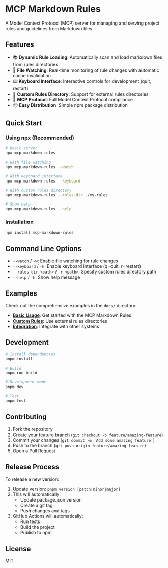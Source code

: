 # MCP Markdown Rules

A Model Context Protocol (MCP) server for managing and serving project rules and guidelines from Markdown files.

## Features

- 📚 **Dynamic Rule Loading**: Automatically scan and load markdown files from rules directories
- 🔄 **File Watching**: Real-time monitoring of rule changes with automatic cache invalidation
- ⌨️ **Keyboard Interface**: Interactive controls for development (quit, restart)
- 🎯 **Custom Rules Directory**: Support for external rules directories
- 🚀 **MCP Protocol**: Full Model Context Protocol compliance
- 📦 **Easy Distribution**: Simple npm package distribution

## Quick Start

### Using npx (Recommended)

```bash
# Basic server
npx mcp-markdown-rules

# With file watching
npx mcp-markdown-rules --watch

# With keyboard interface
npx mcp-markdown-rules --keyboard

# With custom rules directory
npx mcp-markdown-rules --rules-dir ./my-rules

# Show help
npx mcp-markdown-rules --help
```

### Installation

```bash
npm install mcp-markdown-rules
```

## Command Line Options

- `--watch` / `-w`: Enable file watching for rule changes
- `--keyboard` / `-k`: Enable keyboard interface (q=quit, r=restart)
- `--rules-dir <path>` / `-r <path>`: Specify custom rules directory path
- `--help` / `-h`: Show help message

## Examples

Check out the comprehensive examples in the `docs/` directory:

- **[Basic Usage](./docs/basic.md)**: Get started with the MCP Markdown Rules
- **[Custom Rules](./docs/custom-rules.md)**: Use external rules directories
- **[Integration](./docs/integration.md)**: Integrate with other systems

## Development

```bash
# Install dependencies
pnpm install

# Build
pnpm run build

# Development mode
pnpm dev

# Test
pnpm test
```

## Contributing

1. Fork the repository
2. Create your feature branch (`git checkout -b feature/amazing-feature`)
3. Commit your changes (`git commit -m 'Add some amazing feature'`)
4. Push to the branch (`git push origin feature/amazing-feature`)
5. Open a Pull Request

## Release Process

To release a new version:

1. Update version: `pnpm version [patch|minor|major]`
2. This will automatically:
   - Update package.json version
   - Create a git tag
   - Push changes and tags
3. GitHub Actions will automatically:
   - Run tests
   - Build the project
   - Publish to npm

## License

MIT
